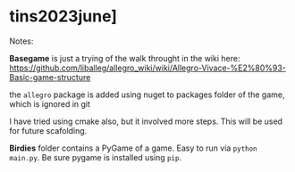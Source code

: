 # tins2023june]

Notes:

**Basegame** is just a trying of the walk throught in the wiki here:
https://github.com/liballeg/allegro_wiki/wiki/Allegro-Vivace-%E2%80%93-Basic-game-structure

the `allegro` package is added using nuget to packages folder of the game, which is ignored in git

I have tried using cmake also, but it involved more steps. This will be used for future scafolding.

**Birdies** folder contains a PyGame of a game. Easy to run via `python main.py`. Be sure pygame is installed using `pip`.
